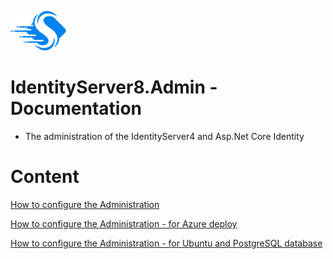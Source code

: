 ![Logo](Images/IdentityServer8.Admin-Logo-ReadMe.png)

# IdentityServer8.Admin - Documentation

- The administration of the IdentityServer4 and Asp.Net Core Identity

# Content

[How to configure the Administration](Configure-Administration.md)

[How to configure the Administration - for Azure deploy](Configure-Azure-Deploy.md)

[How to configure the Administration - for Ubuntu and PostgreSQL database](Configure-Ubuntu-PostgreSQL-Tutorial.md)
